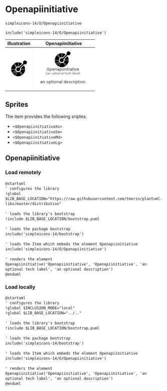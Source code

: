 # Openapiinitiative


```text
simpleicons-14/O/Openapiinitiative
```

```text
include('simpleicons-14/O/Openapiinitiative')
```



| Illustration | Openapiinitiative |
| :---: | :---: |
| ![illustration for Illustration](../../simpleicons-14/O/Openapiinitiative.png) | ![illustration for Openapiinitiative](../../simpleicons-14/O/Openapiinitiative.Local.png) |



## Sprites
The item provides the following sriptes:

- `<$OpenapiinitiativeXs>`
- `<$OpenapiinitiativeSm>`
- `<$OpenapiinitiativeMd>`
- `<$OpenapiinitiativeLg>`





## Openapiinitiative

### Load remotely
```plantuml
@startuml
' configures the library
!global $LIB_BASE_LOCATION="https://raw.githubusercontent.com/tmorin/plantuml-libs/master/distribution"

' loads the library's bootstrap
!include $LIB_BASE_LOCATION/bootstrap.puml

' loads the package bootstrap
include('simpleicons-14/bootstrap')

' loads the Item which embeds the element Openapiinitiative
include('simpleicons-14/O/Openapiinitiative')

' renders the element
Openapiinitiative('Openapiinitiative', 'Openapiinitiative', 'an optional tech label', 'an optional description')
@enduml
```

### Load locally
```plantuml
@startuml
' configures the library
!global $INCLUSION_MODE="local"
!global $LIB_BASE_LOCATION="../.."

' loads the library's bootstrap
!include $LIB_BASE_LOCATION/bootstrap.puml

' loads the package bootstrap
include('simpleicons-14/bootstrap')

' loads the Item which embeds the element Openapiinitiative
include('simpleicons-14/O/Openapiinitiative')

' renders the element
Openapiinitiative('Openapiinitiative', 'Openapiinitiative', 'an optional tech label', 'an optional description')
@enduml
```

